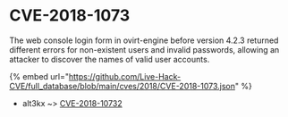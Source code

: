 # CVE-2018-1073

The web console login form in ovirt-engine before version 4.2.3 returned different errors for non-existent users and invalid passwords, allowing an attacker to discover the names of valid user accounts.

{% embed url="https://github.com/Live-Hack-CVE/full_database/blob/main/cves/2018/CVE-2018-1073.json" %}


* alt3kx ~> [CVE-2018-10732](https://www.alice-snow.ru/2018/database/cve-2018-1073/cve-2018-10732-alt3kx)